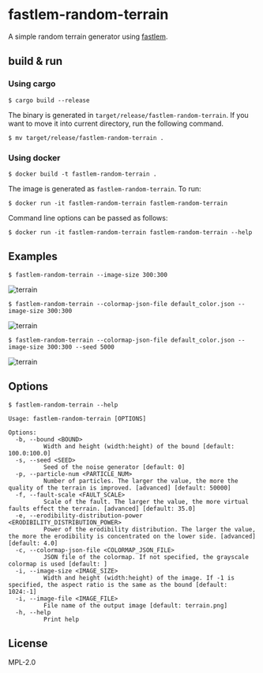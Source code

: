 # fastlem-random-terrain

A simple random terrain generator using [fastlem](https://crates.io/crates/fastlem).

## build & run

### Using cargo

```
$ cargo build --release
```

The binary is generated in `target/release/fastlem-random-terrain`. If you want to move it into current directory, run the following command.
```
$ mv target/release/fastlem-random-terrain .
```

### Using docker

```
$ docker build -t fastlem-random-terrain .
```

The image is generated as `fastlem-random-terrain`. To run:
```
$ docker run -it fastlem-random-terrain fastlem-random-terrain
```

Command line options can be passed as follows:

```
$ docker run -it fastlem-random-terrain fastlem-random-terrain --help
```

## Examples

```
$ fastlem-random-terrain --image-size 300:300
```
![terrain](https://github.com/TadaTeruki/fastlem-random-terrain/assets/69315285/d0108ec7-bed7-4dd2-8b5f-48aa4805979e)

```
$ fastlem-random-terrain --colormap-json-file default_color.json --image-size 300:300
```
![terrain](https://github.com/TadaTeruki/fastlem-random-terrain/assets/69315285/26b82599-01e6-4a8c-80a1-0e9c936d19e4)

```
$ fastlem-random-terrain --colormap-json-file default_color.json --image-size 300:300 --seed 5000
```
![terrain](https://github.com/TadaTeruki/fastlem-random-terrain/assets/69315285/565bb330-dd3d-4976-8c72-acf3816e499e)



## Options

```
$ fastlem-random-terrain --help
```

```
Usage: fastlem-random-terrain [OPTIONS]

Options:
  -b, --bound <BOUND>
          Width and height (width:height) of the bound [default: 100.0:100.0]
  -s, --seed <SEED>
          Seed of the noise generator [default: 0]
  -p, --particle-num <PARTICLE_NUM>
          Number of particles. The larger the value, the more the quality of the terrain is improved. [advanced] [default: 50000]
  -f, --fault-scale <FAULT_SCALE>
          Scale of the fault. The larger the value, the more virtual faults effect the terrain. [advanced] [default: 35.0]
  -e, --erodibility-distribution-power <ERODIBILITY_DISTRIBUTION_POWER>
          Power of the erodibility distribution. The larger the value, the more the erodibility is concentrated on the lower side. [advanced] [default: 4.0]
  -c, --colormap-json-file <COLORMAP_JSON_FILE>
          JSON file of the colormap. If not specified, the grayscale colormap is used [default: ]
  -i, --image-size <IMAGE_SIZE>
          Width and height (width:height) of the image. If -1 is specified, the aspect ratio is the same as the bound [default: 1024:-1]
  -i, --image-file <IMAGE_FILE>
          File name of the output image [default: terrain.png]
  -h, --help
          Print help
```

## License

MPL-2.0
